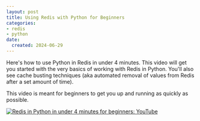 ```yaml
---
layout: post
title: Using Redis with Python for Beginners
categories:
- redis
- python
date:
  created: 2024-06-29
---
```

Here's how to use Python in Redis in under 4 minutes. This video will get you started with the very basics of working with Redis in Python. You'll also see cache busting techniques (aka automated removal of values from Redis after a set amount of time).

<!-- more -->

This video is meant for beginners to get you up and running as quickly as possible.

[![Redis in Python in under 4 minutes for beginners: YouTube](https://img.youtube.com/vi/8rFc3gymkto/0.jpg)](https://www.youtube.com/watch?v=8rFc3gymkto)
